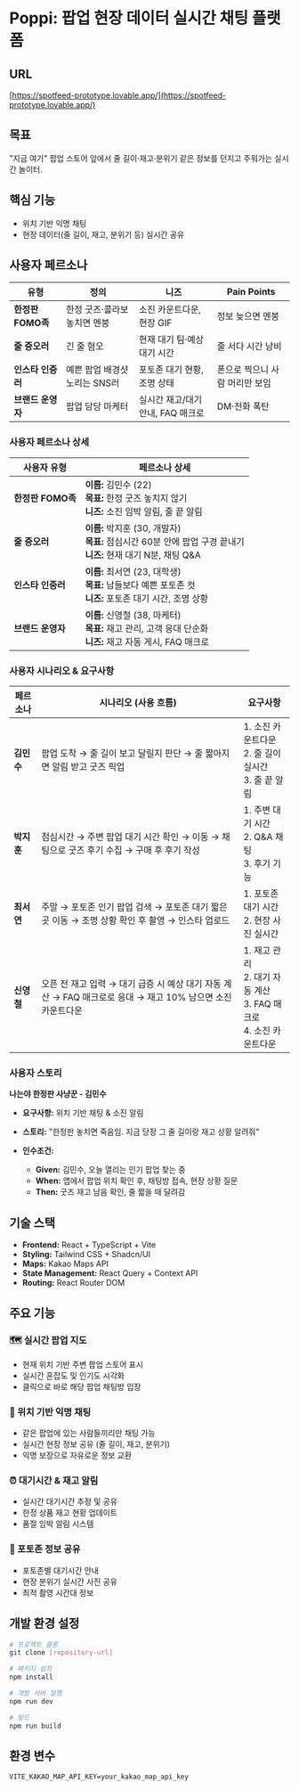 
# Poppi: 팝업 현장 데이터 실시간 채팅 플랫폼

## URL

[https://spotfeed-prototype.lovable.app/](https://spotfeed-prototype.lovable.app/)

## 목표

"지금 여기" 팝업 스토어 앞에서 줄 길이·재고·분위기 같은 정보를 던지고 주워가는 실시간 놀이터.

## 핵심 기능

* 위치 기반 익명 채팅
* 현장 데이터(줄 길이, 재고, 분위기 등) 실시간 공유

## 사용자 페르소나

| **유형**        | **정의**             | **니즈**                | **Pain Points**   |
| ------------- | ------------------ | --------------------- | ----------------- |
| **한정판 FOMO족** | 한정 굿즈·콜라보 놓치면 멘붕   | 소진 카운트다운, 현장 GIF      | 정보 늦으면 멘붕         |
| **줄 증오러**     | 긴 줄 혐오             | 현재 대기 팀·예상 대기 시간      | 줄 서다 시간 낭비        |
| **인스타 인증러**   | 예쁜 팝업 배경샷 노리는 SNS러 | 포토존 대기 현황, 조명 상태      | 폰으로 찍으니 사람 머리만 보임 |
| **브랜드 운영자**   | 팝업 담당 마케터          | 실시간 재고/대기 안내, FAQ 매크로 | DM·전화 폭탄          |

### 사용자 페르소나 상세

| **사용자 유형**    | **페르소나 상세**                                                                             |
| ------------- | --------------------------------------------------------------------------------------- |
| **한정판 FOMO족** | **이름:** 김민수 (22)  <br>**목표:** 한정 굿즈 놓치지 않기  <br>**니즈:** 소진 임박 알림, 줄 끝 알림                |
| **줄 증오러**     | **이름:** 박지훈 (30, 개발자)  <br>**목표:** 점심시간 60분 안에 팝업 구경 끝내기  <br>**니즈:** 현재 대기 N분, 채팅 Q\&A |
| **인스타 인증러**   | **이름:** 최서연 (23, 대학생)  <br>**목표:** 남들보다 예쁜 포토존 컷  <br>**니즈:** 포토존 대기 시간, 조명 상황          |
| **브랜드 운영자**   | **이름:** 신영철 (38, 마케터)  <br>**목표:** 재고 관리, 고객 응대 단순화  <br>**니즈:** 재고 자동 게시, FAQ 매크로      |

### 사용자 시나리오 & 요구사항

| **페르소나** | **시나리오 (사용 흐름)**                                                     | **요구사항**                                             |
| -------- | -------------------------------------------------------------------- | ---------------------------------------------------- |
| **김민수**  | 팝업 도착 → 줄 길이 보고 달릴지 판단 → 줄 짧아지면 알림 받고 굿즈 픽업                          | 1. 소진 카운트다운<br>2. 줄 길이 실시간<br>3. 줄 끝 알림<br>          |
| **박지훈**  | 점심시간 → 주변 팝업 대기 시간 확인 → 이동 → 채팅으로 굿즈 후기 수집 → 구매 후 후기 작성              | 1. 주변 대기 시간<br>2. Q\&A 채팅<br>3. 후기 기능                |
| **최서연**  | 주말 → 포토존 인기 팝업 검색 → 포토존 대기 짧은 곳 이동 → 조명 상황 확인 후 촬영 → 인스타 업로드         | 1. 포토존 대기 시간<br>2. 현장 사진 실시간                         |
| **신영철**  | 오픈 전 재고 입력 → 대기 급증 시 예상 대기 자동 계산 → FAQ 매크로로 응대 → 재고 10% 남으면 소진 카운트다운 | 1. 재고 관리<br>2. 대기 자동 계산<br>3. FAQ 매크로<br>4. 소진 카운트다운 |

### 사용자 스토리

**나는야 한정판 사냥꾼 - 김민수**

* **요구사항:** 위치 기반 채팅 & 소진 알림
* **스토리:** "한정판 놓치면 죽음임. 지금 당장 그 줄 길이랑 재고 상황 알려줘"
* **인수조건:**

  * **Given:** 김민수, 오늘 열리는 인기 팝업 찾는 중
  * **When:** 앱에서 팝업 위치 확인 후, 채팅방 접속, 현장 상황 질문
  * **Then:** 굿즈 재고 남음 확인, 줄 짧을 때 달려감

## 기술 스택

- **Frontend:** React + TypeScript + Vite
- **Styling:** Tailwind CSS + Shadcn/UI
- **Maps:** Kakao Maps API
- **State Management:** React Query + Context API
- **Routing:** React Router DOM

## 주요 기능

### 🗺️ 실시간 팝업 지도
- 현재 위치 기반 주변 팝업 스토어 표시
- 실시간 혼잡도 및 인기도 시각화
- 클릭으로 바로 해당 팝업 채팅방 입장

### 💬 위치 기반 익명 채팅
- 같은 팝업에 있는 사람들끼리만 채팅 가능
- 실시간 현장 정보 공유 (줄 길이, 재고, 분위기)
- 익명 보장으로 자유로운 정보 교환

### ⏰ 대기시간 & 재고 알림
- 실시간 대기시간 추정 및 공유
- 한정 상품 재고 현황 업데이트
- 품절 임박 알림 시스템

### 📸 포토존 정보 공유
- 포토존별 대기시간 안내
- 현장 분위기 실시간 사진 공유
- 최적 촬영 시간대 정보

## 개발 환경 설정

```bash
# 프로젝트 클론
git clone [repository-url]

# 패키지 설치
npm install

# 개발 서버 실행
npm run dev

# 빌드
npm run build
```

## 환경 변수

```env
VITE_KAKAO_MAP_API_KEY=your_kakao_map_api_key
```
